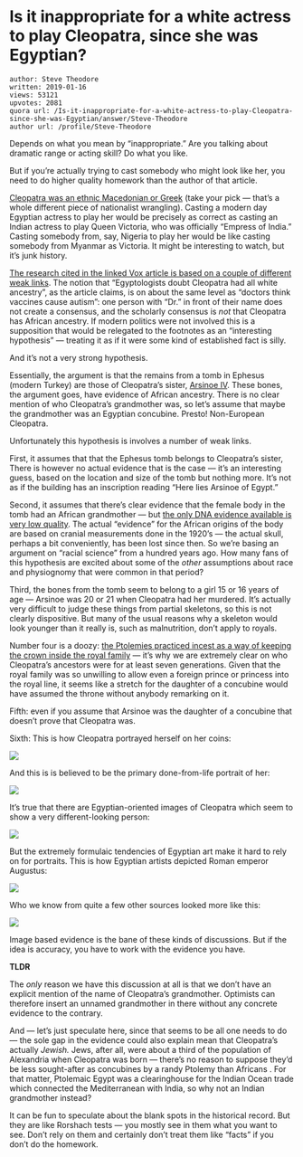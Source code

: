 # Is it inappropriate for a white actress to play Cleopatra, since she was Egyptian?

	author: Steve Theodore
	written: 2019-01-16
	views: 53121
	upvotes: 2081
	quora url: /Is-it-inappropriate-for-a-white-actress-to-play-Cleopatra-since-she-was-Egyptian/answer/Steve-Theodore
	author url: /profile/Steve-Theodore


Depends on what you mean by “inappropriate.” Are you talking about dramatic range or acting skill? Do what you like.

But if you’re actually trying to cast somebody who might look like her, you need to do higher quality homework than the author of that article.

[Cleopatra was an ethnic Macedonian or Greek](https://www.quora.com/What-ethnicity-was-Cleopatra-Some-people-think-Greek-and-others-think-Egyptian) (take your pick — that’s a whole different piece of nationalist wrangling). Casting a modern day Egyptian actress to play her would be precisely as correct as casting an Indian actress to play Queen Victoria, who was officially “Empress of India.” Casting somebody from, say, Nigeria to play her would be like casting somebody from Myanmar as Victoria. It might be interesting to watch, but it’s junk history.

[The research cited in the linked Vox article is based on a couple of different weak links](https://rogueclassicism.com/2009/03/15/cleopatra-arsinoe-and-the-implications/). The notion that “Egyptologists doubt Cleopatra had all white ancestry”, as the article claims, is on about the same level as “doctors think vaccines cause autism”: one person with “Dr.” in front of their name does not create a consensus, and the scholarly consensus is _not_  that Cleopatra has African ancestry. If modern politics were not involved this is a supposition that would be relegated to the footnotes as an “interesting hypothesis” — treating it as if it were some kind of established fact is silly.

And it’s not a very strong hypothesis.

Essentially, the argument is that the remains from a tomb in Ephesus (modern Turkey) are those of Cleopatra’s sister, [Arsinoe IV](http://www.livius.org/articles/person/arsinoe-iv/). These bones, the argument goes, have evidence of African ancestry. There is no clear mention of who Cleopatra’s grandmother was, so let’s assume that maybe the grandmother was an Egyptian concubine. Presto! Non-European Cleopatra.

Unfortunately this hypothesis is involves a number of weak links.

First, it assumes that that the Ephesus tomb belongs to Cleopatra’s sister, There is however no actual evidence that is the case — it’s an interesting guess, based on the location and size of the tomb but nothing more. It’s not as if the building has an inscription reading “Here lies Arsinoe of Egypt.”

Second, it assumes that there’s clear evidence that the female body in the tomb had an African grandmother — but [the only DNA evidence available is very low quality](https://www.livescience.com/27459-cleopatra-sister-discovery-controversy.html). The actual “evidence” for the African origins of the body are based on cranial measurements done in the 1920’s — the actual skull, perhaps a bit conveniently, has been lost since then. So we’re basing an argument on “racial science” from a hundred years ago. How many fans of this hypothesis are excited about some of the _other_  assumptions about race and physiognomy that were common in that period?

Third, the bones from the tomb seem to belong to a girl 15 or 16 years of age — Arsinoe was 20 or 21 when Cleopatra had her murdered. It’s actually very difficult to judge these things from partial skeletons, so this is not clearly dispositive. But many of the usual reasons why a skeleton would look younger than it really is, such as malnutrition, don’t apply to royals.

Number four is a doozy: [the Ptolemies practiced incest as a way of keeping the crown inside the royal family](https://www.stephaniedray.com/2012/01/12/keeping-it-in-the-ptolemaic-family/) — it’s why we are extremely clear on who Cleopatra’s ancestors were for at least seven generations. Given that the royal family was so unwilling to allow even a foreign prince or princess into the royal line, it seems like a stretch for the daughter of a concubine would have assumed the throne without anybody remarking on it.

Fifth: even if you assume that Arsinoe was the daughter of a concubine that doesn’t prove that Cleopatra was.

Sixth: This is how Cleopatra portrayed herself on her coins:

![](https://qph.fs.quoracdn.net/main-qimg-b56c12c97d0ce348830ead9b5d87c183)

And this is is believed to be the primary done-from-life portrait of her:

![](https://qph.fs.quoracdn.net/main-qimg-cd9b0d5d4b21ed5e07527f888f8ac027)

It’s true that there are Egyptian-oriented images of Cleopatra which seem to show a very different-looking person:

![](https://qph.fs.quoracdn.net/main-qimg-87b7eace7a420bf3f7b3e79213c944a2)

But the extremely formulaic tendencies of Egyptian art make it hard to rely on for portraits. This is how Egyptian artists depicted Roman emperor Augustus:

![](https://qph.fs.quoracdn.net/main-qimg-f3d2f48090b0da33525febb61ba969bf)

Who we know from quite a few other sources looked more like this:

![](https://qph.fs.quoracdn.net/main-qimg-c61b59c486582c91be76d49352325ee6)

Image based evidence is the bane of these kinds of discussions. But if the idea is accuracy, you have to work with the evidence you have.

__TLDR__ 

The _only_ reason we have this discussion at all is that we don’t have an explicit mention of the name of Cleopatra’s grandmother. Optimists can therefore insert an unnamed grandmother in there without any concrete evidence to the contrary.

And — let’s just speculate here, since that seems to be all one needs to do — the sole gap in the evidence could also explain mean that Cleopatra’s actually _Jewish._ Jews, after all, were about a third of the population of Alexandria when Cleopatra was born — there’s no reason to suppose they’d be less sought-after as concubines by a randy Ptolemy than Africans . For that matter, Ptolemaic Egypt was a clearinghouse for the Indian Ocean trade which connected the Mediterranean with India, so why not an Indian grandmother instead?

It can be fun to speculate about the blank spots in the historical record. But they are like Rorshach tests — you mostly see in them what you want to see. Don’t rely on them and certainly don’t treat them like “facts” if you don’t do the homework.

